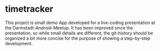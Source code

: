 # timetracker

This project is small demo App developed for a live-coding presentation at the Darmstadt-Android-Meetup.
It has been improved since the presentation, so while small details are different, the git-history should be organized a bit more concise for the purpose of showing a step-by-step development.


